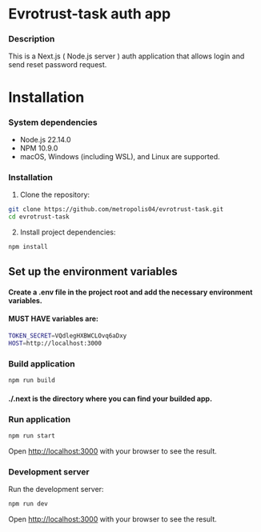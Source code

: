 # Evrotrust-task auth app

### Description
This is a Next.js ( Node.js server ) auth application that allows login and send reset password request. 

# Installation

### System dependencies
- Node.js 22.14.0
- NPM 10.9.0
- macOS, Windows (including WSL), and Linux are supported.

### Installation

1. Clone the repository:
```bash
git clone https://github.com/metropolis04/evrotrust-task.git
cd evrotrust-task
```

2. Install project dependencies:
```bash
npm install
```

## Set up the environment variables
#### Create a .env file in the project root and add the necessary environment variables.
#### MUST HAVE variables are:
```bash
TOKEN_SECRET=VQdlegHXBWCLOvq6aDxy
HOST=http://localhost:3000
```

### Build application
```bash
npm run build
```
#### ./.next is the directory where you can find your builded app.

### Run application
```bash
npm run start
```
Open [http://localhost:3000](http://localhost:3000) with your browser to see the result.

### Development server

Run the development server:

```bash
npm run dev

```
Open [http://localhost:3000](http://localhost:3000) with your browser to see the result.